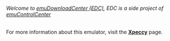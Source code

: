 ###### Welcome to [emuDownloadCenter (EDC)](https://github.com/PhoenixInteractiveNL/emuDownloadCenter/wiki/), EDC is a side project of [emuControlCenter](https://github.com/PhoenixInteractiveNL/emuControlCenter/wiki/)

For more information about this emulator, visit the [**Xpeccy**](https://github.com/PhoenixInteractiveNL/emuDownloadCenter/wiki/Emulator-xpeccy#menu) page.

